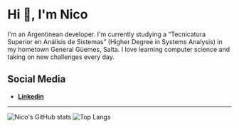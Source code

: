 # Hi 👋, I'm Nico

I'm an Argentinean developer. I'm currently studying a “Tecnicatura Superior en Análisis de Sistemas” (Higher Degree in Systems Analysis) in my hometown General Güemes, Salta. I love learning computer science and taking on new challenges every day.

## Social Media

* [**Linkedin**](https://www.linkedin.com/in/nicolas-abel-serna)

--------------------------------------------------------
![Nico's GitHub stats](https://github-readme-stats.vercel.app/api?username=nicolito128&hide=contribs&show_icons=true&theme=vue&count_private=true) ![Top Langs](https://github-readme-stats.vercel.app/api/top-langs/?username=nicolito128&theme=vue&layout=compact)
